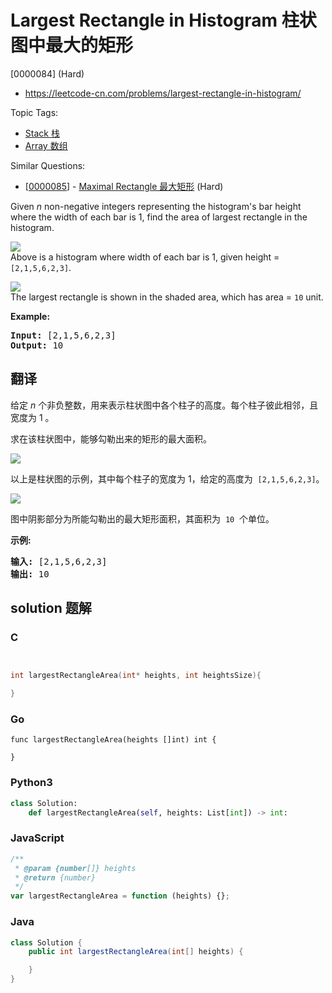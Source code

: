 # Largest Rectangle in Histogram 柱状图中最大的矩形

[0000084] (Hard)

- https://leetcode-cn.com/problems/largest-rectangle-in-histogram/

Topic Tags:

- [Stack 栈](https://leetcode-cn.com/tag/stack/)
- [Array 数组](https://leetcode-cn.com/tag/array/)

Similar Questions:

- [[0000085](https://leetcode-cn.com/problems/maximal-rectangle/)] - [Maximal Rectangle 最大矩形](./0000085.maximal-rectangle.md) (Hard)

Given _n_ non-negative integers representing the histogram's bar height where the width of each bar is 1, find the area of largest rectangle in the histogram.

![](https://assets.leetcode.com/uploads/2018/10/12/histogram.png)  
Above is a histogram where width of each bar is 1, given height = `[2,1,5,6,2,3]`.

![](https://assets.leetcode.com/uploads/2018/10/12/histogram_area.png)  
The largest rectangle is shown in the shaded area, which has area = `10` unit.

**Example:**

<pre><strong>Input:</strong> [2,1,5,6,2,3]
<strong>Output:</strong> 10
</pre>

## 翻译

给定 _n_ 个非负整数，用来表示柱状图中各个柱子的高度。每个柱子彼此相邻，且宽度为 1 。

求在该柱状图中，能够勾勒出来的矩形的最大面积。

![](https://assets.leetcode-cn.com/aliyun-lc-upload/uploads/2018/10/12/histogram.png)

以上是柱状图的示例，其中每个柱子的宽度为 1，给定的高度为  `[2,1,5,6,2,3]`。

![](https://assets.leetcode-cn.com/aliyun-lc-upload/uploads/2018/10/12/histogram_area.png)

图中阴影部分为所能勾勒出的最大矩形面积，其面积为  `10`  个单位。

**示例:**

<pre><strong>输入:</strong> [2,1,5,6,2,3]
<strong>输出:</strong> 10</pre>

## solution 题解

### C

```c


int largestRectangleArea(int* heights, int heightsSize){

}


```

### Go

```golang
func largestRectangleArea(heights []int) int {

}
```

### Python3

```python
class Solution:
    def largestRectangleArea(self, heights: List[int]) -> int:
```

### JavaScript

```javascript
/**
 * @param {number[]} heights
 * @return {number}
 */
var largestRectangleArea = function (heights) {};
```

### Java

```java
class Solution {
    public int largestRectangleArea(int[] heights) {

    }
}
```
